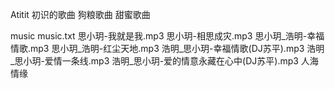 Atitit 初识的歌曲 狗粮歌曲  甜蜜歌曲

music
music.txt
思小玥-我就是我.mp3
思小玥-相思成灾.mp3
思小玥_浩明-幸福情歌.mp3
思小玥_浩明-红尘天地.mp3
浩明_思小玥-幸福情歌(DJ苏平).mp3
浩明_思小玥-爱情一条线.mp3
浩明_思小玥-爱的情意永藏在心中(DJ苏平).mp3
人海情缘


